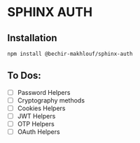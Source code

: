 # SPHINX AUTH

## Installation

```bash
npm install @bechir-makhlouf/sphinx-auth
```

## To Dos:

- [ ] Password Helpers
- [ ] Cryptography methods
- [ ] Cookies Helpers
- [ ] JWT Helpers
- [ ] OTP Helpers
- [ ] OAuth Helpers
